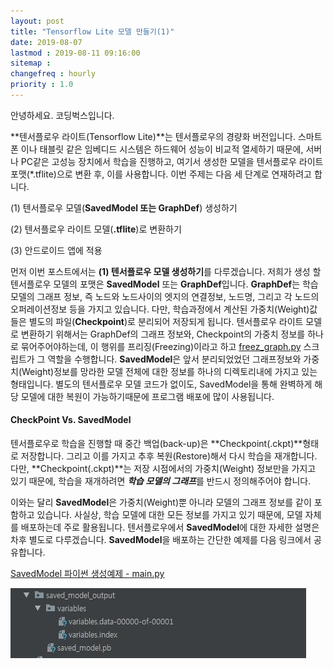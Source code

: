 ```yaml
---
layout: post
title: "Tensorflow Lite 모델 만들기(1)"
date: 2019-08-07
lastmod : 2019-08-11 09:16:00
sitemap :
changefreq : hourly
priority : 1.0
---
```


안녕하세요. 코딩벅스입니다. 



































 **텐서플로우 라이트(Tensorflow Lite)**는 텐서플로우의 경량화 버전입니다. 스마트 폰 이나 태블릿 같은 임베디드 시스템은 하드웨어 성능이 비교적 열세하기 때문에, 서버나 PC같은 고성능 장치에서 학습을 진행하고, 여기서 생성한 모델을 텐서플로우 라이트 포맷(*.tflite)으로 변환 후, 이를 사용합니다. 이번 주제는 다음 세 단계로 연재하려고 합니다. 



(1) 텐서플로우 모델(**SavedModel 또는 GraphDef**) 생성하기

(2) 텐서플로우 라이트 모델(**.tflite**)로 변환하기

(3) 안드로이드 앱에 적용



 먼저 이번 포스트에서는 **(1) 텐서플로우 모델 생성하기**를 다루겠습니다. 저희가 생성 할 텐서플로우 모델의 포맷은  **SavedModel** 또는 **GraphDef**입니다. **GraphDef**는 학습 모델의 그래프 정보, 즉 노드와 노드사이의 엣지의 연결정보, 노드명, 그리고 각 노드의 오퍼레이션정보 등을 가지고 있습니다. 다만, 학습과정에서 계산된 가중치(Weight)값들은 별도의 파일(**Checkpoint**)로 분리되어 저장되게 됩니다. 텐서플로우 라이트 모델로 변환하기 위해서는 GraphDef의 그래프 정보와, Checkpoint의 가중치 정보를 하나로 묶어주어야하는데, 이 행위를 프리징(Freezing)이라고 하고 [freez_graph.py](https://github.com/tensorflow/tensorflow/blob/master/tensorflow/python/tools/freeze_graph.py) 스크립트가 그 역할을 수행합니다. **SavedModel**은 앞서 분리되었었던 그래프정보와 가중치(Weight)정보를 망라한 모델 전체에 대한 정보를 하나의 디렉토리내에 가지고 있는 형태입니다.  별도의 텐서플로우 모델 코드가 없이도, SavedModel을 통해 완벽하게 해당 모델에 대한 복원이 가능하기때문에 프로그램 배포에 많이 사용됩니다.   



#### CheckPoint Vs. SavedModel

 텐서플로우로 학습을 진행할 때 중간 백업(back-up)은 **Checkpoint(.ckpt)**형태로 저장합니다. 그리고 이를 가지고 추후 복원(Restore)해서 다시 학습을 재개합니다. 다만, **Checkpoint(.ckpt)**는 저장 시점에서의 가중치(Weight) 정보만을 가지고 있기 때문에, 학습을 재개하려면 ***학습 모델의 그래프***를 반드시 정의해주어야 합니다. 

 이와는 달리 **SavedModel**은 가중치(Weight)뿐 아니라 모델의 그래프 정보를 같이 포함하고 있습니다. 사실상, 학습 모델에 대한 모든 정보를 가지고 있기 때문에, 모델 자체를 배포하는데 주로 활용됩니다. 텐서플로우에서 **SavedModel**에 대한 자세한 설명은 차후 별도로 다루겠습니다. **SavedModel**을 배포하는 간단한 예제를 다음 링크에서 공유합니다. 

[SavedModel 파이썬 생성예제 - main.py](/assets/main.py)

!["생성결과"](https://github.com/junimnjw/junimnjw.github.io/blob/master/assets/img/savedmodel_captured.JPG?raw=true)

